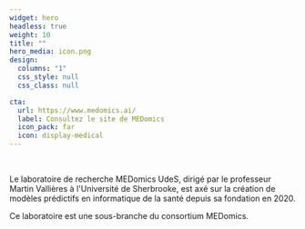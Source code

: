 ```yaml
---
widget: hero
headless: true
weight: 10
title: ""
hero_media: icon.png
design:
  columns: "1"
  css_style: null
  css_class: null

cta:
  url: https://www.medomics.ai/
  label: Consultez le site de MEDomics
  icon_pack: far
  icon: display-medical
---
```

<br>

Le laboratoire de recherche MEDomics UdeS, dirigé par le professeur Martin Vallières à l'Université de Sherbrooke, 
est axé sur la création de modèles prédictifs en informatique de la santé depuis sa fondation en 2020.

Ce laboratoire est une sous-branche du consortium MEDomics.

